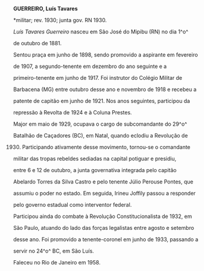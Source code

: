 **GUERREIRO, Luís Tavares**



\*militar; rev. 1930; junta gov. RN 1930.



*Luís Tavares Guerreiro* nasceu em São José do Mipibu (RN) no dia 1^o^

de outubro de 1881.



Sentou praça em junho de 1898, sendo promovido a aspirante em fevereiro

de 1907, a segundo-tenente em dezembro do ano seguinte e a

primeiro-tenente em junho de 1917. Foi instrutor do Colégio Militar de

Barbacena (MG) entre outubro desse ano e novembro de 1918 e recebeu a

patente de capitão em junho de 1921. Nos anos seguintes, participou da

repressão à Revolta de 1924 e à Coluna Prestes.



Major em maio de 1929, ocupava o cargo de subcomandante do 29^o^

Batalhão de Caçadores (BC), em Natal, quando eclodiu a Revolução de

1930. Participando ativamente desse movimento, tornou-se o comandante

militar das tropas rebeldes sediadas na capital potiguar e presidiu,

entre 6 e 12 de outubro, a junta governativa integrada pelo capitão

Abelardo Torres da Silva Castro e pelo tenente Júlio Perouse Pontes, que

assumiu o poder no estado. Em seguida, Irineu Joffily passou a responder

pelo governo estadual como interventor federal.



Participou ainda do combate à Revolução Constitucionalista de 1932, em

São Paulo, atuando do lado das forças legalistas entre agosto e setembro

desse ano. Foi promovido a tenente-coronel em junho de 1933, passando a

servir no 24^o^ BC, em São Luís.



Faleceu no Rio de Janeiro em 1958.



